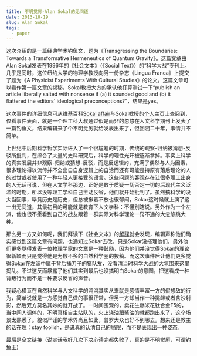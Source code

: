 ```yaml
---
title: 不明觉厉-Alan Sokal的无间道
date: 2013-10-19
slug: Alan Sokal
tags:
  - paper
---
```


这次介绍的是一篇经典学术钓鱼文，题为《Transgressing the Boundaries: Towards a Transformative Hermeneutics of Quantum Gravity》。这篇文章由Alan Sokal发表在1996年的《社会文本》（《Social Text》）的“科学大战”专刊上。几乎是同时，这位纽约大学的物理学教授向另一份杂志《Lingua Franca》上提交了题为《A Physicist Experiments With Cultural Studies》的论文。这篇文章可以看作第一篇文章的揭秘，Sokal教授大方的承认他打算测试一下“publish an article liberally salted with nonsense if (a) it sounded good and (b) it flattered the editors' ideological preconceptions?”，结果是yes。

这次事件的详细信息可从维基百科[Sokal affair](https://en.wikipedia.org/wiki/Sokal_affair)与Sokal教授的[个人主页](http://www.physics.nyu.edu/faculty/sokal/index.html)上查阅到，仅看事件表面，就是一个理工科大叔通过似是而非的忽悠在人文科学期刊上发表了一篇钓鱼文，结果编辑来了个不明觉厉就给发表出来了，但回溯二十年，事情并不简单。

上世纪中后期科学哲学实际进入了一个很尴尬的时期，传统的观察-归纳被猜想-反驳所批判，在综合了大量的史料研究后，科学的理性光环被逐渐拿掉。事实上科学的真实发展并非观察-归纳或猜想-反驳，而是反逻辑的，充满了偶然与人为因素，很多理论得以流传并不全出自自身逻辑上的自洽而还有可能是持原有落后理论的人的过世或者使用了一种年轻人更接受的语言。这些问题的客观存在让很多理工出身的人无话可说，但在人文学科那边，正好是敢于质疑一切否定一切的后现代主义泛滥的时期，所以没等理工学科自己主动反省，他们就开始批判了。虽然搞科学的没太当回事，毕竟历史是历史，但总被揪着不放也很郁闷，Sokar这时候就上演了这一出无间道，其最初目的可能就是教育下人文学科：不懂别瞎说。另外作为一个左派，他也很不愿看到自己的战友跟着一群实际对科学理论一窍不通的大忽悠跳大神。

那么另一方又如何呢，我们拜读下《社会文本》的[解释](http://physics.nyu.edu/sokal/SocialText_reply_LF.pdf)就会发现，编辑声称他们确实感觉到这篇文章有问题，也通知过Sokar去改，只是Sokar没搭理他们，另外他们更多觉得发表一位物理学家的文章是一种鼓励，因为他们并没觉得Sokar的理论很新颖而只是觉得他是为数不多的自然科学圈的投稿。而这次事件后让他们更多觉得Sokar在左派中属于背后捅刀子的猪队友，没看清当时科学大战的大氛围来这里捣乱。不过这反而暴露了他们其实到最后也没搞明白Sokar的意图，把这看成一种背叛行为而不是一种要求反省的声音。

我疑心横亘在自然科学与人文科学的鸿沟其实从来就是感情丰富一方的假想敌的行为，简单说就是一方感觉自己做的事很正常，但另一方却当作一种挑衅或者含沙射影，然后双方莫名其妙的就开战了。一时间围观的，卖花生爆米花钛合金F5的，当中间人调停的，不明真相自主站队的，火上浇油跟酱油的就都跑出来了，这个场景太熟悉了。貌似严谨的学术界尚且如此，普罗大众也好不到哪去。想来还是教主的话在理：stay foolish，是说真的认清自己的局限，而不是表现出一种姿态。

最后是[全文链接](http://www.physics.nyu.edu/faculty/sokal/transgress_v2/transgress_v2_singlefile.html)（说实话我好几次下决心读完都失败了，真的是不明觉厉，可谓钓鱼王）